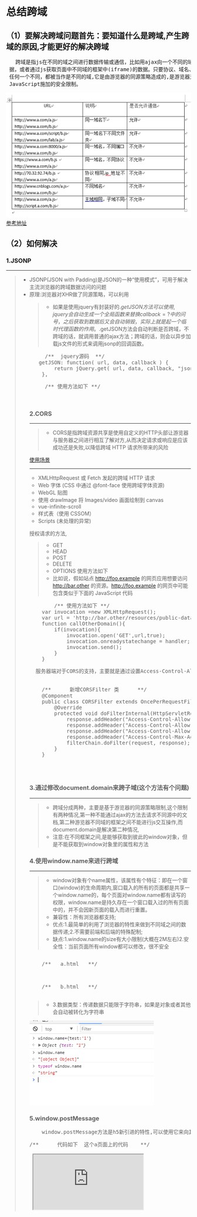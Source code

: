 <h1>总结跨域</h1>
<h2>（1）要解决跨域问题首先：要知道什么是跨域,产生跨域的原因,才能更好的解决跨域</h2>
<pre>
   跨域是指js在不同的域之间进行数据传输或通信，比如用ajax向一个不同的域请求数
 据，或者通过js获取页面中不同域的框架中(iframe)的数据。只要协议、域名、端口有
 任何一个不同，都被当作是不同的域,它是由游览器的同源策略造成的,是游览器对
 JavaScript施加的安全限制。
</pre>

![icon_01.png](https://github.com/gaokaomim/kuayu/blob/master/image/icon_01.png)
<a href="https://segmentfault.com/a/1190000000718840#articleHeader1">参考地址</a>
<h2>（2）如何解决</h2>
<h3>1.JSONP</h3>

***
>  * JSONP(JSON with Padding)是JSON的一种“使用模式”，可用于解决主流浏览器的跨域数据访问的问题
>  * 原理:浏览器对XHR做了同源策略，可以利用 <script> 元素的这个开放策略来做到跨域请求的作用，网页可以得到从其他来源动态产生的 JSON 资料，而这种使用模式就是所谓的 JSONP(有可能是历史遗迹（漏洞）)
>  * 兼容性：所有浏览器都兼容这种方式;
>  * 优点：很明显前端可以很轻松的做到跨域请求;
>  * 缺点:JSONP只支持GET请求，不支持POST请求,它只支持跨域HTTP请求这种情况，不能解决不同域的两个页面之间如何进行JavaScript调用的问题
>  * 前端代码如下

<pre>
     /** 前端生成script标签，并将src中传入需要执行的callback **/
     <script>
        var script=document.createElement("script");
        script.type="text/javascript"
        script.src = "http://example.com?jsonp=cb";
        document.body.appendChild(script);
     </script>
</pre>
 
>  * 如果是使用jquery有封装好的$.getJSON方法可以使用,jquery会自动生成一个全局函数来替换callback=?中的问号，之后获取到数据后又会自动销毁，实际上就是起一个临时代理函数的作用。$.getJSON方法会自动判断是否跨域，不跨域的话，就调用普通的ajax方法；跨域的话，则会以异步加载js文件的形式来调用jsonp的回调函数。

<pre>
     /**  jquery源码  **/
   getJSON: function( url, data, callback ) {
		return jQuery.get( url, data, callback, "json" );
	},
</pre>

<pre>
     /** 使用方法如下 **/
   <script type="text/javascript">
    $.getJSON('http://example.com/data.php?callback=?,function(jsondata)'){
        //处理获得的json数据
    });
   </script>
</pre>
<h3>2.CORS</h3>

***
>  * CORS是指跨域资源共享是使用自定义的HTTP头部让游览器与服务器之间进行相互了解对方,从而决定请求或响应是应该成功还是失败,以降低跨域 HTTP 请求所带来的风险

  <a href="https://developer.mozilla.org/zh-CN/docs/Web/HTTP/Access_control_CORS#浏览器兼容性">使用场景</a>
***
*  XMLHttpRequest 或 Fetch 发起的跨域 HTTP 请求
*  Web 字体 (CSS 中通过 @font-face 使用跨域字体资源)
*  WebGL 贴图
*  使用 drawImage 将 Images/video 画面绘制到 canvas
*  vue-infinite-scroll
*  样式表（使用 CSSOM）
*  Scripts (未处理的异常)

  授权请求的方法,
> * GET
> * HEAD
> * POST
> * DELETE 
> * OPTIONS
  使用方法如下
> * 比如说，假如站点 http://foo.example 的网页应用想要访问 http://bar.other 的资源。http://foo.example 的网页中可能包含类似于下面的 JavaScript 代码   
<pre>
        /** 使用方法如下 **/
    var invocation =new XMLHttpRequest();
    var url = 'http://bar.other/resources/public-data/';
    function callOtherDomain(){
        if(invocation){
            invocation.open('GET',url,true);
            invocation.onreadystatechange = handler;
            invocation.send(); 
        }
    }
</pre>
<pre>
  服务器端对于CORS的支持，主要就是通过设置Access-Control-Allow-Origin来进行的。如果浏览器检测到相应的设置，就可以允许Ajax进行跨域的访问。（<a href="http://www.cnblogs.com/sloong/p/cors.html">参考</a>）
  <pre>
    /**      新增CORSFilter 类      **/
    @Component
    public class CORSFilter extends OncePerRequestFilter {
        @Override
        protected void doFilterInternal(HttpServletRequest request, HttpServletResponse response, FilterChain filterChain) throws ServletException, IOException {
            response.addHeader("Access-Control-Allow-Origin", "*");
            response.addHeader("Access-Control-Allow-Methods", "GET, POST, PUT, DELETE");
            response.addHeader("Access-Control-Allow-Headers", "Content-Type");
            response.addHeader("Access-Control-Max-Age", "1800");//30 min
            filterChain.doFilter(request, response);
        }
    }
</pre>
</pre>

<h3>3.通过修改document.domain来跨子域(这个方法有个问题)</h3>

***
>  * 跨域分成两种，主要是基于游览器的同源策略限制,这个限制有两种情况,第一种不能通过ajax的方法去请求不同源中的文档,第二种游览器不同域的框架之间不能进行js交互操作,而document.domain是解决第二种情况,
>  * 注意:在不同框架之间,是能够获取到彼此的window对象，但是不能获取到window对象里的属性和方法

<h3>4.使用window.name来进行跨域</h3>

***
>  * window对象有个name属性，该属性有个特征：即在一个窗口(window)的生命周期内,窗口载入的所有的页面都是共享一个window.name的，每个页面对window.name都有读写的权限，window.name是持久存在一个窗口载入过的所有页面中的，并不会因新页面的载入而进行重置。
> * 兼容性：所有浏览器都支持;
> * 优点:1.最简单的利用了浏览器的特性来做到不同域之间的数据传递;2.不需要前端和后端的特殊配制;
> * 缺点:1.window.name的size有大小限制(大概在2M左右)2.安全性：当前页面所有window都可以修改，很不安全
<pre>
    <!--代码实现  -->
    /**   a.html   **/
    <script type="text/javascript">
    window.name="我是来自a页面";
        setTimeout(function(){
            window.location='b.html';
        },1000)
    </script>
</pre>
<pre>
    /**   b.html   **/
    <script type="text/javascript">
       alert(window.name)
    </script>
</pre>

 > * 3.数据类型：传递数据只能限于字符串，如果是对象或者其他会自动被转化为字符串

![icon_02.png](https://github.com/gaokaomim/kuayu/blob/master/image/icon_02.png)

<h3>5.window.postMessage</h3>
<pre>
    window.postMessage方法是h5新引进的特性,可以使用它来向其它的window对象发送消息,不兼容低版本游览器
</pre>
<pre>
/**      代码如下  这个a页面上的代码    **/
<script>
       function onLoad() {
            var iframe = document.getElementById('iframe');
            var win = iframe.contentWindow;
            win.postMessage("哈哈,我是来自页面a的消息", '*');
        }
</script>
 <iframe id="iframe" src="https://gaokaomim.github.io/kuayu/b.html" onload="onLoad()">
</pre>
<pre>
/**      代码如下  这个b页面上的代码    **/
<script>
        window.onmessage = function (e) {
            e = e || event;
            alert(e.data);
        }
</script> 
</pre>